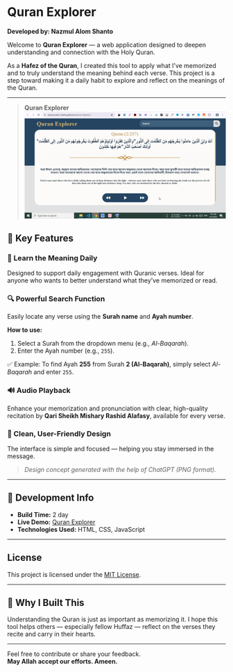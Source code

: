 # Quran Explorer

**Developed by: Nazmul Alom Shanto**

Welcome to **Quran Explorer** — a web application designed to deepen understanding and connection with the Holy Quran.

As a **Hafez of the Quran**, I created this tool to apply what I’ve memorized and to truly understand the meaning behind each verse. This project is a step toward making it a daily habit to explore and reflect on the meanings of the Quran.

---
> **Quran Explorer**
>![Quran Explorer Screenshot](Screenshot.png)


## 🌟 Key Features

### 📖 Learn the Meaning Daily
Designed to support daily engagement with Quranic verses. Ideal for anyone who wants to better understand what they’ve memorized or read.

### 🔍 Powerful Search Function

Easily locate any verse using the **Surah name** and **Ayah number**.

**How to use:**
1. Select a Surah from the dropdown menu (e.g., *Al-Baqarah*).
2. Enter the Ayah number (e.g., `255`).

✅ Example: To find Ayah **255** from Surah **2 (Al-Baqarah)**, simply select *Al-Baqarah* and enter `255`.


### 🔊 Audio Playback

Enhance your memorization and pronunciation with clear, high-quality recitation by **Qari Sheikh Mishary Rashid Alafasy**, available for every verse.


### 🎨 Clean, User-Friendly Design
The interface is simple and focused — helping you stay immersed in the message.  
> *Design concept generated with the help of ChatGPT (PNG format).*

---

## 🚀 Development Info

- **Build Time:** 2 day  
- **Live Demo:** [Quran Explorer](https://nazmul-alom-shanto.github.io/Quran-Explorer/)  
- **Technologies Used:** HTML, CSS, JavaScript

---
## License

This project is licensed under the [MIT License](./LICENSE).

---
## 🤲 Why I Built This

Understanding the Quran is just as important as memorizing it. I hope this tool helps others — especially fellow Huffaz — reflect on the verses they recite and carry in their hearts.

---

Feel free to contribute or share your feedback.  
**May Allah accept our efforts. Ameen.**
